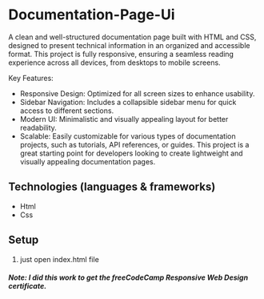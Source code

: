 # Documentation-Page-Ui

A clean and well-structured documentation page built with HTML and CSS, designed to present technical information in an organized and accessible format. This project is fully responsive, ensuring a seamless reading experience across all devices, from desktops to mobile screens.

Key Features:
- Responsive Design: Optimized for all screen sizes to enhance usability.
- Sidebar Navigation: Includes a collapsible sidebar menu for quick access to different sections.
- Modern UI: Minimalistic and visually appealing layout for better readability.
- Scalable: Easily customizable for various types of documentation projects, such as tutorials, API references, or guides.
This project is a great starting point for developers looking to create lightweight and visually appealing documentation pages.

## Technologies (languages & frameworks)

- Html
- Css

## Setup

1. just open index.html file

#### _Note:_ _I did this work to get the freeCodeCamp Responsive Web Design certificate._
